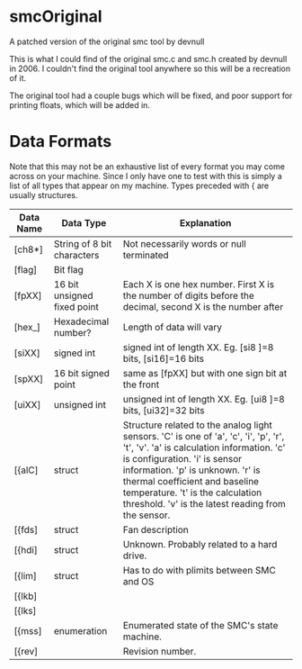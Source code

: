 # smcOriginal
A patched version of the original smc tool by devnull

This is what I could find of the original smc.c and smc.h created by devnull in 2006. I couldn't find the original tool anywhere so this will be a recreation of it.

The original tool had a couple bugs which will be fixed, and poor support for printing floats, which will be added in.

# Data Formats

Note that this may not be an exhaustive list of every format you may come across on your machine. Since I only have one to test with this is simply a list of all types that appear on my machine.
Types preceded with { are usually structures.

| Data Name | Data Type | Explanation |
| ------ | ------ | ------ |
| [ch8*] | String of 8 bit characters | Not necessarily words or null terminated |
| [flag] | Bit flag | |
| [fpXX] | 16 bit unsigned fixed point | Each X is one hex number. First X is the number of digits before the decimal, second X is the number after |
| [hex_] | Hexadecimal number? | Length of data will vary |
| [siXX] | signed int | signed int of length XX. Eg. [si8 ]=8 bits, [si16]=16 bits |
| [spXX] | 16 bit signed point | same as [fpXX] but with one sign bit at the front |
| [uiXX] | unsigned int | unsigned int of length XX. Eg. [ui8 ]=8 bits, [ui32]=32 bits |
| [{alC] | struct | Structure related to the analog light sensors. 'C' is one of 'a', 'c', 'i', 'p', 'r', 't', 'v'. 'a' is calculation information. 'c' is configuration. 'i' is sensor information. 'p' is unknown. 'r' is thermal coefficient and baseline temperature. 't' is the calculation threshold. 'v' is the latest reading from the sensor. |
| [{fds] | struct | Fan description |
| [{hdi] | struct | Unknown. Probably related to a hard drive. |
| [{lim] | struct | Has to do with plimits between SMC and OS |
| [{lkb] | | |
| [{lks] | | |
| [{mss] | enumeration | Enumerated state of the SMC's state machine. |
| [{rev] | | Revision number. |
